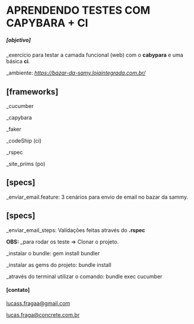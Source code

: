 # APRENDENDO TESTES COM CAPYBARA + CI

##### [objetivo]
_exercício para testar a camada funcional (web) com o **cabypara** e uma básica **ci**.

_ambiente: *https://bazar-da-samy.lojaintegrada.com.br/*

## [frameworks]

_cucumber

_capybara

_faker

_codeShip (ci)

_rspec

_site_prims (po)


## [specs]
_enviar_email.feature: 3 cenários para envio de email no bazar da sammy.

## [specs]
_enviar_email_steps: Validações feitas através do **.rspec**

**OBS:**
_para rodar os teste => Clonar o projeto.

_instalar o bundle: gem install bundler

_instalar as gems do projeto: bundle install

_através do terminal utilizar o comando: bundle exec cucumber

#### [contato]

lucass.fragaa@gmail.com

lucas.fraga@concrete.com.br



